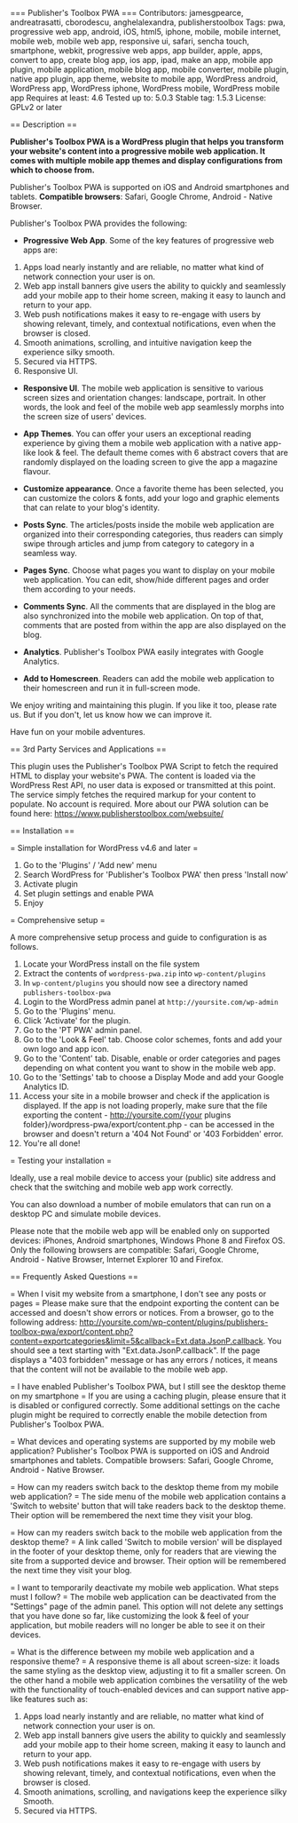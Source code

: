 === Publisher's Toolbox PWA ===
Contributors: jamesgpearce, andreatrasatti, cborodescu, anghelalexandra, publisherstoolbox
Tags: pwa, progressive web app, android, iOS, html5, iphone, mobile, mobile internet, mobile web, mobile web app, responsive ui, safari, sencha touch, smartphone, webkit, progressive web apps, app builder, apple, apps, convert to app, create blog app, ios app, ipad, make an app, mobile app plugin, mobile application, mobile blog app, mobile converter, mobile plugin, native app plugin, app theme, website to mobile app, WordPress android, WordPress app, WordPress iphone, WordPress mobile, WordPress mobile app
Requires at least: 4.6
Tested up to: 5.0.3
Stable tag: 1.5.3
License: GPLv2 or later

== Description ==

**Publisher's Toolbox PWA is a WordPress plugin that helps you transform your website's content into a progressive mobile web application. It comes with multiple mobile app themes and display configurations from which to choose from.** 

Publisher's Toolbox PWA is supported on iOS and Android smartphones and tablets. **Compatible browsers**: Safari, Google Chrome, Android - Native Browser.

Publisher's Toolbox PWA provides the following:

* **Progressive Web App**. Some of the key features of progressive web apps are: 

 1. Apps load nearly instantly and are reliable, no matter what kind of network connection your user is on.
 1. Web app install banners give users the ability to quickly and seamlessly add your mobile app to their home screen, making it easy to launch and return to your app.
 1. Web push notifications makes it easy to re-engage with users by showing relevant, timely, and contextual notifications, even when the browser is closed.
 1. Smooth animations, scrolling, and intuitive navigation keep the experience silky smooth.
 1. Secured via HTTPS.
 1. Responsive UI.

* **Responsive UI**. The mobile web application is sensitive to various screen sizes and orientation changes: landscape, portrait. In other words, the look and feel of the mobile web app seamlessly morphs into the screen size of users' devices.

* **App Themes**. You can offer your users an exceptional reading experience by giving them a mobile web application with a native app-like look & feel. The default theme comes with 6 abstract covers that are randomly displayed on the loading screen to give the app a magazine flavour.

* **Customize appearance**. Once a favorite theme has been selected, you can customize the colors & fonts, add your logo and graphic elements that can relate to your blog's identity.

* **Posts Sync**. The articles/posts inside the mobile web application are organized into their corresponding categories, thus readers can simply swipe through articles and jump from category to category in a seamless way.

* **Pages Sync**. Choose what pages you want to display on your mobile web application. You can edit, show/hide different pages and order them according to your needs. 

* **Comments Sync**. All the comments that are displayed in the blog are also synchronized into the mobile web application. On top of that, comments that are posted from within the app are also displayed on the blog.

* **Analytics**. Publisher's Toolbox PWA easily integrates with Google Analytics.

* **Add to Homescreen**. Readers can add the mobile web application to their homescreen and run it in full-screen mode.

We enjoy writing and maintaining this plugin. If you like it too, please rate us. But if you don't, let us know how we can improve it.

Have fun on your mobile adventures.

== 3rd Party Services and Applications ==

This plugin uses the Publisher's Toolbox PWA Script to fetch the required HTML to display your website's PWA. The content is loaded via the WordPress Rest API, no user data is exposed or transmitted at this point. The service simply fetches the required markup for your content to populate. No account is required. More about our PWA solution can be found here: https://www.publisherstoolbox.com/websuite/


== Installation ==

= Simple installation for WordPress v4.6 and later =

1. Go to the 'Plugins' / 'Add new' menu
1. Search WordPress for 'Publisher's Toolbox PWA' then press 'Install now'
1. Activate plugin
1. Set plugin settings and enable PWA
1. Enjoy

= Comprehensive setup =

A more comprehensive setup process and guide to configuration is as follows.

1. Locate your WordPress install on the file system
1. Extract the contents of `wordpress-pwa.zip` into `wp-content/plugins`
1. In `wp-content/plugins` you should now see a directory named `publishers-toolbox-pwa`
1. Login to the WordPress admin panel at `http://yoursite.com/wp-admin`
1. Go to the 'Plugins' menu.
1. Click 'Activate' for the plugin.
1. Go to the 'PT PWA' admin panel.
1. Go to the 'Look & Feel' tab. Choose color schemes, fonts and add your own logo and app icon.
1. Go to the 'Content' tab. Disable, enable or order categories and pages depending on what content you want to show in the mobile web app.
1. Go to the 'Settings' tab to choose a Display Mode and add your Google Analytics ID.
1. Access your site in a mobile browser and check if the application is displayed. If the app is not loading properly, make sure that the file exporting the content - http://yoursite.com/{your plugins folder}/wordpress-pwa/export/content.php - can be accessed in the browser and doesn't return a '404 Not Found' or '403 Forbidden' error.
1. You're all done!

= Testing your installation =

Ideally, use a real mobile device to access your (public) site address and check that the switching and mobile web app work correctly.

You can also download a number of mobile emulators that can run on a desktop PC and simulate mobile devices.

Please note that the mobile web app will be enabled only on supported devices: iPhones, Android smartphones, Windows Phone 8 and Firefox OS. Only the following browsers are compatible: Safari, Google Chrome, Android - Native Browser, Internet Explorer 10 and Firefox.

== Frequently Asked Questions ==

= When I visit my website from a smartphone, I don't see any posts or pages =
Please make sure that the endpoint exporting the content can be accessed and doesn't show errors or notices. From a browser, go to the following address: http://yoursite.com/wp-content/plugins/publishers-toolbox-pwa/export/content.php?content=exportcategories&limit=5&callback=Ext.data.JsonP.callback. You should see a text starting with "Ext.data.JsonP.callback". If the page displays a "403 forbidden" message or has any errors / notices, it means that the content will not be available to the mobile web app.

= I have enabled Publisher's Toolbox PWA, but I still see the desktop theme on my smartphone =
If you are using a caching plugin, please ensure that it is disabled or configured correctly. Some additional settings on the cache plugin might be required to correctly enable the mobile detection from Publisher's Toolbox PWA.

= What devices and operating systems are supported by my mobile web application?
Publisher's Toolbox PWA is supported on iOS and Android smartphones and tablets. Compatible browsers: Safari, Google Chrome, Android - Native Browser.

= How can my readers switch back to the desktop theme from my mobile web application? =
The side menu of the mobile web application contains a 'Switch to website' button that will take readers back to the desktop theme. Their option will be remembered the next time they visit your blog.

= How can my readers switch back to the mobile web application from the desktop theme? =
A link called 'Switch to mobile version' will be displayed in the footer of your desktop theme, only for readers that are viewing the site from a supported device and browser. Their option will be remembered the next time they visit your blog.

= I want to temporarily deactivate my mobile web application. What steps must I follow? =
The mobile web application can be deactivated from the "Settings" page of the admin panel. This option will not delete any settings that you have done so far, like customizing the look & feel of your application, but mobile readers will no longer be able to see it on their devices.

= What is the difference between my mobile web application and a responsive theme? =
A responsive theme is all about screen-size: it loads the same styling as the desktop view, adjusting it to fit a smaller screen. On the other hand a mobile web application combines the versatility of the web with the functionality of touch-enabled devices and can support native app-like features such as: 

1. Apps load nearly instantly and are reliable, no matter what kind of network connection your user is on.
1.  Web app install banners give users the ability to quickly and seamlessly add your mobile app to their home screen, making it easy to launch and return to your app.
1.  Web push notifications makes it easy to re-engage with users by showing relevant, timely, and contextual notifications, even when the browser is closed.
1.  Smooth animations, scrolling, and navigations keep the experience silky Smooth.
1.  Secured via HTTPS.

